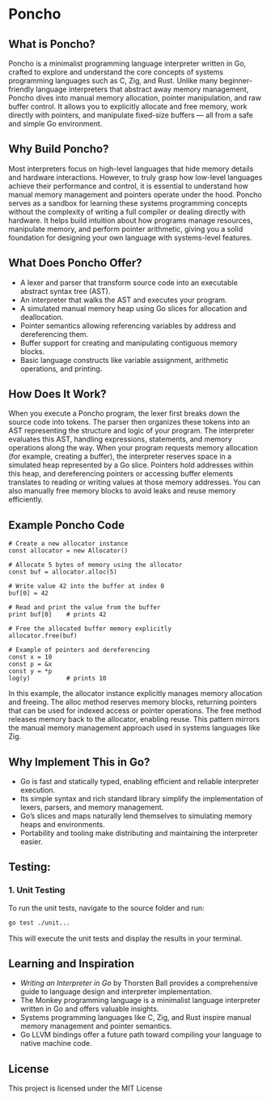 # Poncho


## What is Poncho?

Poncho is a minimalist programming language interpreter written in Go, crafted to explore and understand the core concepts of systems programming languages such as C, Zig, and Rust. Unlike many beginner-friendly language interpreters that abstract away memory management, Poncho dives into manual memory allocation, pointer manipulation, and raw buffer control. It allows you to explicitly allocate and free memory, work directly with pointers, and manipulate fixed-size buffers — all from a safe and simple Go environment.


## Why Build Poncho?

Most interpreters focus on high-level languages that hide memory details and hardware interactions. However, to truly grasp how low-level languages achieve their performance and control, it is essential to understand how manual memory management and pointers operate under the hood. Poncho serves as a sandbox for learning these systems programming concepts without the complexity of writing a full compiler or dealing directly with hardware. It helps build intuition about how programs manage resources, manipulate memory, and perform pointer arithmetic, giving you a solid foundation for designing your own language with systems-level features.


## What Does Poncho Offer?

- A lexer and parser that transform source code into an executable abstract syntax tree (AST).
- An interpreter that walks the AST and executes your program.
- A simulated manual memory heap using Go slices for allocation and deallocation.
- Pointer semantics allowing referencing variables by address and dereferencing them.
- Buffer support for creating and manipulating contiguous memory blocks.
- Basic language constructs like variable assignment, arithmetic operations, and printing.


## How Does It Work?

When you execute a Poncho program, the lexer first breaks down the source code into tokens. The parser then organizes these tokens into an AST representing the structure and logic of your program. The interpreter evaluates this AST, handling expressions, statements, and memory operations along the way. When your program requests memory allocation (for example, creating a buffer), the interpreter reserves space in a simulated heap represented by a Go slice. Pointers hold addresses within this heap, and dereferencing pointers or accessing buffer elements translates to reading or writing values at those memory addresses. You can also manually free memory blocks to avoid leaks and reuse memory efficiently.


## Example Poncho Code

```Poncho
# Create a new allocator instance
const allocator = new Allocator()

# Allocate 5 bytes of memory using the allocator
const buf = allocator.alloc(5)

# Write value 42 into the buffer at index 0
buf[0] = 42

# Read and print the value from the buffer
print buf[0]    # prints 42

# Free the allocated buffer memory explicitly
allocator.free(buf)

# Example of pointers and dereferencing
const x = 10
const p = &x
const y = *p
log(y)          # prints 10
```

In this example, the allocator instance explicitly manages memory allocation and freeing. The alloc method reserves memory blocks, returning pointers that can be used for indexed access or pointer operations. The free method releases memory back to the allocator, enabling reuse. This pattern mirrors the manual memory management approach used in systems languages like Zig.


## Why Implement This in Go?

- Go is fast and statically typed, enabling efficient and reliable interpreter execution.
- Its simple syntax and rich standard library simplify the implementation of lexers, parsers, and memory management.
- Go’s slices and maps naturally lend themselves to simulating memory heaps and environments.
- Portability and tooling make distributing and maintaining the interpreter easier.


## Testing:

### 1. Unit Testing
To run the unit tests, navigate to the source folder and run:

```bash
go test ./unit...
```

This will execute the unit tests and display the results in your terminal.


## Learning and Inspiration

- *Writing an Interpreter in Go* by Thorsten Ball provides a comprehensive guide to language design and interpreter implementation.
- The Monkey programming language is a minimalist language interpreter written in Go and offers valuable insights.
- Systems programming languages like C, Zig, and Rust inspire manual memory management and pointer semantics.
- Go LLVM bindings offer a future path toward compiling your language to native machine code.


## License

This project is licensed under the MIT License
